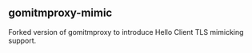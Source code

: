 ## gomitmproxy-mimic

Forked version of gomitmproxy to introduce Hello Client TLS mimicking support.
